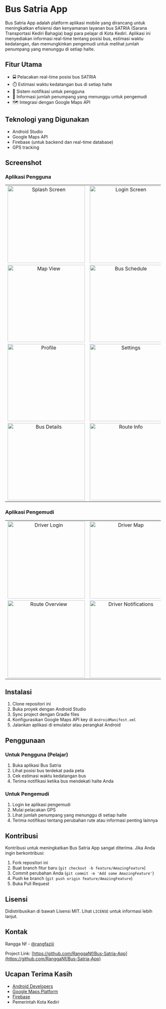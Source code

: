 # Bus Satria App

Bus Satria App adalah platform aplikasi mobile yang dirancang untuk meningkatkan efisiensi dan kenyamanan layanan bus SATRIA (Sarana Transportasi Kediri Bahagia) bagi para pelajar di Kota Kediri. Aplikasi ini menyediakan informasi real-time tentang posisi bus, estimasi waktu kedatangan, dan memungkinkan pengemudi untuk melihat jumlah penumpang yang menunggu di setiap halte.

## Fitur Utama

- 🚍 Pelacakan real-time posisi bus SATRIA
- ⏱️ Estimasi waktu kedatangan bus di setiap halte
- 🔔 Sistem notifikasi untuk pengguna
- 👥 Informasi jumlah penumpang yang menunggu untuk pengemudi
- 🗺️ Integrasi dengan Google Maps API

## Teknologi yang Digunakan

- Android Studio
- Google Maps API
- Firebase (untuk backend dan real-time database)
- GPS tracking

## Screenshot

### Aplikasi Pengguna

| | | |
|:-------------------------:|:-------------------------:|:-------------------------:|
|<img width="250" alt="Splash Screen" src="https://github.com/user-attachments/assets/1c8b5492-a707-41a1-bfcb-994241575cc5">|<img width="250" alt="Login Screen" src="https://github.com/user-attachments/assets/c000f751-bdca-4544-9684-324591fdc5cf">|<img width="250" alt="Home Screen" src="https://github.com/user-attachments/assets/38866fcb-e149-4859-b701-bffcc3ec3ff0">|
|<img width="250" alt="Map View" src="https://github.com/user-attachments/assets/6b164d36-bf71-4244-8eec-3aee4d3fd2d6">|<img width="250" alt="Bus Schedule" src="https://github.com/user-attachments/assets/abbb5a98-4fbf-4ab6-9ba6-890351c676c2">|<img width="250" alt="Notifications" src="https://github.com/user-attachments/assets/cd3ca239-3717-4b57-b1f6-428734e41e3d">|
|<img width="250" alt="Profile" src="https://github.com/user-attachments/assets/6c7793b8-a5e7-47aa-9b42-ff3322c3c9e7">|<img width="250" alt="Settings" src="https://github.com/user-attachments/assets/d71742c1-6b7a-436f-8884-ee735d05bfa8">|<img width="250" alt="Help" src="https://github.com/user-attachments/assets/016e47cc-c31d-43e1-8ea5-e2546cabf33b">|
|<img width="250" alt="Bus Details" src="https://github.com/user-attachments/assets/6cd68b0a-3c0f-43a7-80c6-1ae11f376f8e">|<img width="250" alt="Route Info" src="https://github.com/user-attachments/assets/1fb5c5d4-94e2-4b5d-a5da-23a761b8b80e">|<img width="250" alt="Feedback" src="https://github.com/user-attachments/assets/467bd936-7d34-4667-96e2-a59f1fb32bf1">|



### Aplikasi Pengemudi

| | | |
|:-------------------------:|:-------------------------:|:-------------------------:|
|<img width="250" alt="Driver Login" src="https://github.com/user-attachments/assets/bd4d4064-fc81-45e0-998b-02eddcb49697">|<img width="250" alt="Driver Map" src="https://github.com/user-attachments/assets/df1caf4b-e031-4707-a54f-abbac6918dff">|<img width="250" alt="Passenger Count" src="https://github.com/user-attachments/assets/a04795ae-286d-4cb3-a768-9da896e433cf">|
|<img width="250" alt="Route Overview" src="https://github.com/user-attachments/assets/9deae959-106d-420b-ad47-2c70b58e184b">|<img width="250" alt="Driver Notifications" src="https://github.com/user-attachments/assets/fb3d0f3e-3d92-4343-bbec-6b90c2196176">|<img width="250" alt="Driver Settings" src="https://github.com/user-attachments/assets/bfad4350-c44b-4d14-b9ef-45c25a67dd8a">|


## Instalasi

1. Clone repositori ini
2. Buka proyek dengan Android Studio
3. Sync project dengan Gradle files
4. Konfigurasikan Google Maps API key di `AndroidManifest.xml`
5. Jalankan aplikasi di emulator atau perangkat Android

## Penggunaan

### Untuk Pengguna (Pelajar)
1. Buka aplikasi Bus Satria
2. Lihat posisi bus terdekat pada peta
3. Cek estimasi waktu kedatangan bus
4. Terima notifikasi ketika bus mendekati halte Anda

### Untuk Pengemudi
1. Login ke aplikasi pengemudi
2. Mulai pelacakan GPS
3. Lihat jumlah penumpang yang menunggu di setiap halte
4. Terima notifikasi tentang perubahan rute atau informasi penting lainnya

## Kontribusi

Kontribusi untuk meningkatkan Bus Satria App sangat diterima. Jika Anda ingin berkontribusi:

1. Fork repositori ini
2. Buat branch fitur baru (`git checkout -b feature/AmazingFeature`)
3. Commit perubahan Anda (`git commit -m 'Add some AmazingFeature'`)
4. Push ke branch (`git push origin feature/AmazingFeature`)
5. Buka Pull Request

## Lisensi

Didistribusikan di bawah Lisensi MIT. Lihat `LICENSE` untuk informasi lebih lanjut.

## Kontak

Rangga Nf - [@rangfaziii](https://www.linkedin.com/in/rangfaziii/)

Project Link: [https://github.com/RanggaNf/Bus-Satria-App](https://github.com/RanggaNf/Bus-Satria-App)

## Ucapan Terima Kasih

- [Android Developers](https://developer.android.com/)
- [Google Maps Platform](https://developers.google.com/maps)
- [Firebase](https://firebase.google.com/)
- Pemerintah Kota Kediri



